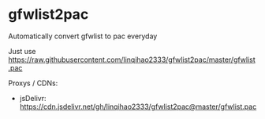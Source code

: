 # gfwlist2pac
Automatically convert gfwlist to pac everyday

Just use https://raw.githubusercontent.com/linqihao2333/gfwlist2pac/master/gfwlist.pac

Proxys / CDNs:

- jsDelivr: https://cdn.jsdelivr.net/gh/linqihao2333/gfwlist2pac@master/gfwlist.pac
